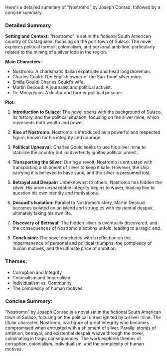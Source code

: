 Here's a detailed summary of "Nostromo" by Joseph Conrad, followed by a concise summary.

### Detailed Summary

**Setting and Context:**
"Nostromo" is set in the fictional South American country of Costaguana, focusing on the port town of Sulaco. The novel explores political turmoil, colonialism, and personal ambition, particularly related to the mining of a silver lode in the region.

**Main Characters:**
- Nostromo: A charismatic Italian expatriate and head longshoreman.
- Charles Gould: The English owner of the San Tomé silver mine.
- Emilia Gould: Charles Gould's wife.
- Martin Decoud: A journalist and political activist.
- Dr. Monygham: A doctor and former political prisoner.

**Plot:**

1. **Introduction to Sulaco:** The novel opens with the background of Sulaco, its history, and the political situation, focusing on the silver mine, which represents both wealth and power.

2. **Rise of Nostromo:** Nostromo is introduced as a powerful and respected figure, known for his integrity and courage.

3. **Political Upheaval:** Charles Gould seeks to use his silver mine to stabilize the country but inadvertently ignites political unrest.

4. **Transporting the Silver:** During a revolt, Nostromo is entrusted with transporting a shipment of silver to keep it safe. However, the ship carrying it is believed to have sunk, and the silver is presumed lost.

5. **Betrayal and Despair:** Unbeknownst to others, Nostromo has hidden the silver. His once unshakeable integrity begins to waver, leading him to question his own identity and motivations.

6. **Decoud's Isolation:** Parallel to Nostromo's story, Martin Decoud becomes isolated on an island and struggles with existential despair, ultimately taking his own life.

7. **Discovery of Betrayal:** The hidden silver is eventually discovered, and the consequences of Nostromo's actions unfold, leading to a tragic end.

8. **Conclusion:** The novel concludes with a reflection on the impermanence of personal and political triumphs, the complexity of human motives, and the ultimate price of ambition.

### Themes:
- Corruption and Integrity
- Colonialism and Imperialism
- Individualism vs. Community
- The complexity of human motives

### Concise Summary:

"Nostromo" by Joseph Conrad is a novel set in the fictional South American town of Sulaco, focusing on the political unrest ignited by a silver mine. The titular character, Nostromo, is a figure of great integrity who becomes compromised when entrusted with a shipment of silver. Parallel stories of ambition, betrayal, and existential despair weave through the novel, culminating in tragic consequences. The work explores themes of corruption, colonialism, individualism, and the complexity of human motives.